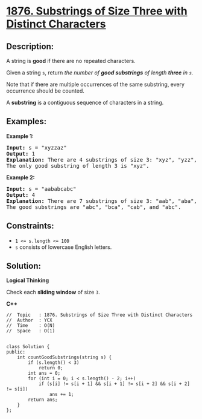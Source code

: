 # [1876. Substrings of Size Three with Distinct Characters](https://leetcode.com/problems/substrings-of-size-three-with-distinct-characters/)


## Description:

<p>A string is <strong>good</strong> if there are no repeated characters.</p>

<p>Given a string <code>s</code>, return <em>the number of <strong>good substrings</strong> of length <strong>three</strong> in <code>s</code>.</em></p>

<p>Note that if there are multiple occurrences of the same substring, every occurrence should be counted.</p>

<p>A <strong>substring</strong> is a contiguous sequence of characters in a string.</p>


## Examples:

<strong>Example 1:</strong>
<pre>
<strong>Input:</strong> s = "xyzzaz"
<strong>Output:</strong> 1
<strong>Explanation:</strong> There are 4 substrings of size 3: "xyz", "yzz", "zza", and "zaz". 
The only good substring of length 3 is "xyz".
</pre>

<strong>Example 2:</strong>
<pre>
<strong>Input:</strong> s = "aababcabc"
<strong>Output:</strong> 4
<strong>Explanation:</strong> There are 7 substrings of size 3: "aab", "aba", "bab", "abc", "bca", "cab", and "abc".
The good substrings are "abc", "bca", "cab", and "abc".
</pre>


## Constraints:

<ul>
    <li><code>1 &lt;= s.length &lt;= 100</code></li>
    <li><code>s</code> consists of lowercase English letters.</li>
</ul>


## Solution:

<strong>Logical Thinking</strong>
<p>Check each <strong>sliding window</strong> of size <code>3</code>.</p>


<strong>C++</strong>

```
//  Topic   : 1876. Substrings of Size Three with Distinct Characters
//  Author  : YCX
//  Time    : O(N)
//  Space   : O(1)


class Solution {
public:
    int countGoodSubstrings(string s) {
        if (s.length() < 3)
            return 0;
        int ans = 0;
        for (int i = 0; i < s.length() - 2; i++)
            if (s[i] != s[i + 1] && s[i + 1] != s[i + 2] && s[i + 2] != s[i])
                ans += 1;
        return ans;
    }
};
```